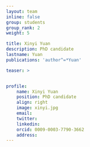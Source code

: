 ```yaml
---
layout: team
inline: false
group: students
group_rank: 2
weight: 5

title: Xinyi Yuan
description: PhD candidate
lastname: Yuan
publications: 'author^=*Yuan'

teaser: >


profile:
    name: Xinyi Yuan
    position: PhD candidate
    align: right
    image: xinyi.jpg
    email: 
    twitter:
    linkedin:
    orcid: 0009-0003-7790-3662
    address:
---
```


